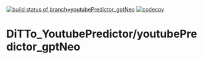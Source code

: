 [![build status of branch=youtubePredictor_gptNeo](https://travis-ci.com/ssw-695-spring-2021-group-afhk/DiTTo_YoutubePredictor.svg?branch=youtubePredictor_gptNeo)](https://travis-ci.com/ssw-695-spring-2021-group-afhk/DiTTo_YoutubePredictor/youtubePredictor_gptNeo)
[![codecov](https://codecov.io/gh/ssw-695-spring-2021-group-afhk/DiTTo_YoutubePredictor/branch/youtubePredictor_gptNeo/graph/badge.svg)](https://codecov.io/gh/ssw-695-spring-2021-group-afhk/DiTTo_YoutubePredictoryoutubePredictor/youtubePredictor_gptNeo)
# DiTTo_YoutubePredictor/youtubePredictor_gptNeo
